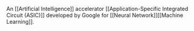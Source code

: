 An [[Artificial Intelligence]] accelerator [[Application-Specific Integrated Circuit (ASIC)]] developed by Google for [[Neural Network]][[Machine Learning]]. 